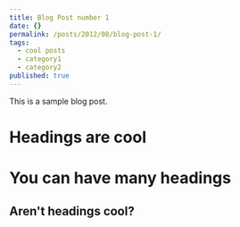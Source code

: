 ```yaml
---
title: Blog Post number 1
date: {}
permalink: /posts/2012/08/blog-post-1/
tags:
  - cool posts
  - category1
  - category2
published: true
---
```


This is a sample blog post.

Headings are cool
======

You can have many headings
======

Aren't headings cool?
------
